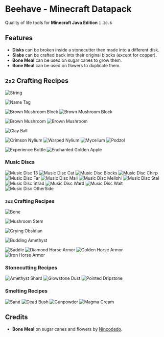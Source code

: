
# Beehave - Minecraft Datapack

Quality of life tools for **Minecraft Java Edition** `1.20.6`

## Features

- **Disks** can be broken inside a stonecutter then made into a different disk.
- **Slabs** can be crafted back into their original blocks (except for copper).
- **Bone Meal** can be used on sugar canes to grow them.
- **Bone Meal** can be used on flowers to duplicate them.

## `2x2` Crafting Recipes

![String](./res/string.png)

![Name Tag](./res/name_tag.png)

![Brown Mushroom Block](./res/brown_mushroom_block.png)
![Brown Mushroom Block](./res/red_mushroom_block.png)

![Brown Mushroom](./res/brown_mushroom.png)
![Brown Mushroom](./res/red_mushroom.png)

![Clay Ball](./res/clay_ball.png)

![Crimson Nylium](./res/crimson_nylium.png)
![Warped Nylium](./res/warped_nylium.png)
![Mycelium](./res/mycelium.png)
![Podzol](./res/podzol.png)

![Experience Bottle](./res/experience_bottle.png)
![Enchanted Golden Apple](./res/enchanted_golden_apple.png)

### Music Discs

![Music Disc 13](./res/music_disc_13.png)
![Music Disc Cat](./res/music_disc_cat.png)
![Music Disc Blocks](./res/music_disc_blocks.png)
![Music Disc Chirp](./res/music_disc_chirp.png)
![Music Disc Far](./res/music_disc_far.png)
![Music Disc Mall](./res/music_disc_mall.png)
![Music Disc Mellohi](./res/music_disc_mellohi.png)
![Music Disc Stal](./res/music_disc_stal.png)
![Music Disc Strad](./res/music_disc_strad.png)
![Music Disc Ward](./res/music_disc_ward.png)
![Music Disc Wait](./res/music_disc_wait.png)
![Music Disc OtherSide](./res/music_disc_otherside.png)

### `3x3` Crafting Recipes

![Bone](./res/bone.png)

![Mushroom Stem](./res/mushroom_stem.png)

![Crying Obsidian](./res/crying_obsidian.png)

![Budding Amethyst](./res/budding_amethyst.png)

![Saddle](./res/saddle.png)
![Diamond Horse Armor](./res/diamond_horse_armor.png)
![Golden Horse Armor](./res/golden_horse_armor.png)
![Iron Horse Armor](./res/iron_horse_armor.png)

### Stonecutting Recipes

![Amethyst Shard](./res/amethyst_shard.png)
![Glowstone Dust](./res/glowstone_dust.png)
![Pointed Dripstone](./res/pointed_dripstone.png)

### Smelting Recipes

![Sand](./res/sand.png)
![Dead Bush](./res/dead_bush.png)
![Gunpowder](./res/gunpowder.png)
![Magma Cream](./res/magma_cream.png)

## Credits

- **Bone Meal** on sugar canes and flowers by
[Nincodedo](https://github.com/Nincodedo/mc-java-bedrock-bone-meal-datapack).
